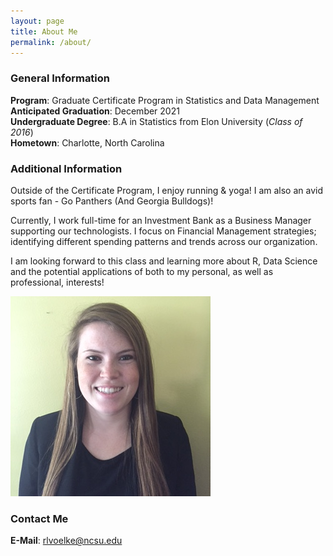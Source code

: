 ```yaml
---
layout: page
title: About Me
permalink: /about/
---
```

### General Information
__Program__: Graduate Certificate Program in Statistics and Data Management  
__Anticipated Graduation__: December 2021  
__Undergraduate Degree__: B.A in Statistics from Elon University (*Class of 2016*)  
__Hometown__: Charlotte, North Carolina  

### Additional Information
Outside of the Certificate Program, I enjoy running & yoga! I am also an avid sports fan - Go Panthers (And Georgia Bulldogs)!  

Currently, I work full-time for an Investment Bank as a Business Manager supporting our technologists. I focus on Financial Management strategies; identifying different spending patterns and trends across our organization.  

I am looking forward to this class and learning more about R, Data Science and the potential applications of both to my personal, as well as professional, interests! 

![](https://github.com/rlvoelke15/rlvoelke15.github.io/blob/master/images/IMG_8953.JPG)

### Contact Me

__E-Mail__: [rlvoelke@ncsu.edu](mailto:rlvoelke@ncsu.edu)
